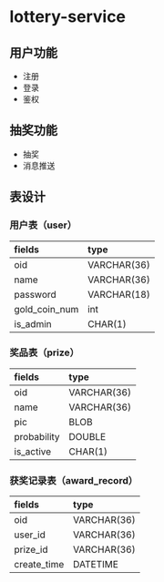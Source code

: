 # lottery-service

## 用户功能

- 注册
- 登录
- 鉴权

## 抽奖功能

- 抽奖
- 消息推送

## 表设计

### 用户表（user）

| fields | type |
| :--- | :--- |
| oid | VARCHAR(36) |
| name | VARCHAR(36) |
| password | VARCHAR(18) |
| gold_coin_num | int |
| is_admin | CHAR(1) |

### 奖品表（prize）

| fields | type |
| :--- | :--- |
| oid | VARCHAR(36) |
| name | VARCHAR(36) |
| pic | BLOB |
| probability | DOUBLE |
| is_active | CHAR(1) |

### 获奖记录表（award_record）

| fields | type |
| :--- | :--- |
| oid | VARCHAR(36) |
| user_id | VARCHAR(36) |
| prize_id | VARCHAR(36) |
| create_time | DATETIME |
